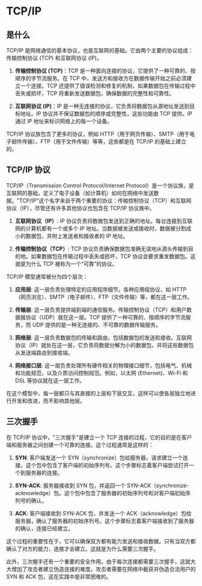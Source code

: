 # TCP/IP

## 是什么

TCP/IP 是网络通信的基本协议，也是互联网的基础。它由两个主要的协议组成：传输控制协议 (TCP) 和互联网协议 (IP)。

1. **传输控制协议 (TCP)**：TCP 是一种面向连接的协议，它提供了一种可靠的、按顺序的字节流服务。在 TCP 中，发送方和接收方在数据传输开始之前必须建立一个连接。TCP 还提供了错误检测和修复的机制，如果数据包在传输过程中丢失或损坏，TCP 将重新发送数据包，确保数据的完整性和可靠性。

2. **互联网协议 (IP)**：IP 是一种无连接的协议，它负责将数据包从源地址发送到目标地址。IP 协议并不保证数据包的顺序或完整性，这些功能由 TCP 提供。IP 通过 IP 地址来标识网络上的每一个设备。

TCP/IP 协议族包含了更多的协议，例如 HTTP（用于网页传输）、SMTP（用于电子邮件传输）、FTP（用于文件传输）等等，这些都是在 TCP/IP 的基础上建立的。

## TCP/IP 协议

TCP/IP（Transmission Control Protocol/Internet Protocol）是一个协议族，是互联网的基础，定义了电子设备（如计算机）如何在网络中发送数据。"TCP/IP"这个名字来自于两个重要的协议：传输控制协议（TCP）和互联网协议（IP），尽管还有许多其他协议也包含在 TCP/IP 协议族中。

1. **互联网协议（IP）**: IP 协议负责将数据包发送到正确的地址。每台连接到互联网的计算机都有一个或多个 IP 地址。当数据被发送或接收时，数据被分割成小的数据包，并附上发送者和接收者的 IP 地址。

2. **传输控制协议（TCP）**: TCP 协议负责确保数据包准确无误地从源头传输到目的地。如果数据包在传输过程中丢失或损坏，TCP 协议会要求重发数据包。这就是为什么 TCP 被称为一个“可靠”的协议。

TCP/IP 模型通常被分为四个层次：

1. **应用层**: 这一层负责处理特定的应用程序细节。各种应用级协议，如 HTTP（网页浏览）、SMTP（电子邮件）、FTP（文件传输）等，都在这一层工作。

2. **传输层**: 这一层负责提供端到端的通信服务。传输控制协议（TCP）和用户数据报协议（UDP）就在这一层。TCP 提供了一种可靠的、按顺序的字节流服务，而 UDP 提供的是一种无连接的、不可靠的数据传输服务。

3. **网络层**: 这一层负责数据包的传输和路由，包括数据包的发送和接收。互联网协议（IP）就处在这一层，它负责将数据分解为小的数据包，并将这些数据包从发送端路由到接收端。

4. **网络接口层**: 这一层负责处理所有硬件相关的物理接口细节，包括电气、机械和功能规范，以及介质访问控制规范。例如，以太网 (Ethernet)、Wi-Fi 和 DSL 等协议就在这一层工作。

在这个模型中，每一层都只与其直接的上层和下层交互，这样可以使各层独立地进行开发和改进，而不影响其他层。

## 三次握手

在 TCP/IP 协议中，"三次握手"是建立一个 TCP 连接的过程，它的目的是在客户端和服务器之间创建一个可靠的连接。这个过程通常是这样的：

1. **SYN**: 客户端发送一个 SYN（synchronize）包给服务器，请求建立一个连接。这个包中包含了客户端的初始序列号。这个步骤标志着客户端尝试打开一个到服务器的连接。

2. **SYN-ACK**: 服务器接收到 SYN 包，并返回一个 SYN-ACK（synchronize-acknowledge）包。这个包中包含了服务器的初始序列号和对客户端初始序列号的确认。

3. **ACK**: 客户端接收到 SYN-ACK 包，并发送一个 ACK（acknowledge）包给服务器，确认了服务器的初始序列号。这个步骤标志着客户端接收到了服务器的确认，连接已经建立。

这个过程的重要性在于，它可以确保双方都有能力发送和接收数据。只有当双方都确认了对方的能力，连接才会建立。这就是为什么需要三次握手。

此外，三次握手还有一个重要的安全作用。由于每次连接都需要三次握手，这就大大增加了攻击者建立伪造连接的难度。攻击者需要在网络中截获并伪造合法用户的 SYN 和 ACK 包，这在实践中是非常困难的。
